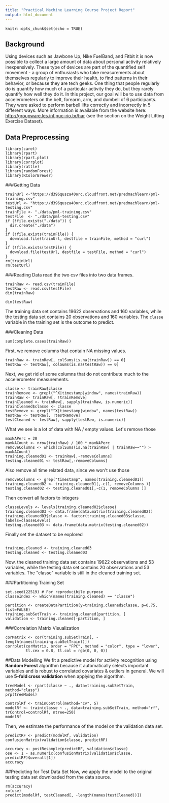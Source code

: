 ```yaml
---
title: "Practical Machine Learning Course Project Report"
output: html_document
---
```


```{r setup, include=FALSE}
knitr::opts_chunk$set(echo = TRUE)
```
## Background
Using devices such as Jawbone Up, Nike FuelBand, and Fitbit it is now possible to collect a large amount of data about personal activity relatively inexpensively. These type of devices are part of the quantified self movement - a group of enthusiasts who take measurements about themselves regularly to improve their health, to find patterns in their behavior, or because they are tech geeks. One thing that people regularly do is quantify how much of a particular activity they do, but they rarely quantify how well they do it. In this project, our goal will be to use data from accelerometers on the belt, forearm, arm, and dumbell of 6 participants. They were asked to perform barbell lifts correctly and incorrectly in 5 different ways. More information is available from the website here: http://groupware.les.inf.puc-rio.br/har (see the section on the Weight Lifting Exercise Dataset).

## Data Preprocessing  

```{r}
library(caret)
library(rpart)
library(rpart.plot)
library(corrplot)
library(rattle)
library(randomForest)
library(RColorBrewer)
```
###Getting Data

```{r}
trainUrl <-"https://d396qusza40orc.cloudfront.net/predmachlearn/pml-training.csv"
testUrl <- "https://d396qusza40orc.cloudfront.net/predmachlearn/pml-testing.csv"
trainFile <- "./data/pml-training.csv"
testFile  <- "./data/pml-testing.csv"
if (!file.exists("./data")) {
  dir.create("./data")
}
if (!file.exists(trainFile)) {
  download.file(trainUrl, destfile = trainFile, method = "curl")
}
if (!file.exists(testFile)) {
  download.file(testUrl, destfile = testFile, method = "curl")
}
rm(trainUrl)
rm(testUrl)
```
###Reading Data
read the two csv files into two data frames.

```{r}
trainRaw <- read.csv(trainFile)
testRaw <- read.csv(testFile)
dim(trainRaw)
```
```{r}
dim(testRaw)
```
The training data set contains 19622 observations and 160 variables, while the testing data set contains 20 observations and 160 variables. The `classe` variable in the training set is the outcome to predict. 

###Cleaning Data

```{r}
sum(complete.cases(trainRaw))
```
First, we remove columns that contain NA missing values.

```{r}
trainRaw <- trainRaw[, colSums(is.na(trainRaw)) == 0]
testRaw <- testRaw[, colSums(is.na(testRaw)) == 0]
```
Next, we get rid of some columns that do not contribute much to the accelerometer measurements.

```{r}
classe <- trainRaw$classe
trainRemove <- grepl("^X|timestamp|window", names(trainRaw))
trainRaw <- trainRaw[, !trainRemove]
trainCleaned <- trainRaw[, sapply(trainRaw, is.numeric)]
trainCleaned$classe <- classe
testRemove <- grepl("^X|timestamp|window", names(testRaw))
testRaw <- testRaw[, !testRemove]
testCleaned <- testRaw[, sapply(testRaw, is.numeric)]
```

What we see is a lot of data with NA / empty values. Let's remove those
```{r}
maxNAPerc = 20
maxNACount <- nrow(trainRaw) / 100 * maxNAPerc
removeColumns <- which(colSums(is.na(trainRaw) | trainRaw=="") > maxNACount)
training.cleaned01 <- trainRaw[,-removeColumns]
testing.cleaned01 <- testRaw[,-removeColumns]
```
Also remove all time related data, since we won't use those
```{r}
removeColumns <- grep("timestamp", names(training.cleaned01))
training.cleaned02 <- training.cleaned01[,-c(1, removeColumns )]
testing.cleaned02 <- testing.cleaned01[,-c(1, removeColumns )]
```
Then convert all factors to integers
```{r}
classeLevels <- levels(training.cleaned02$classe)
training.cleaned03 <- data.frame(data.matrix(training.cleaned02))
training.cleaned03$classe <- factor(training.cleaned03$classe, labels=classeLevels)
testing.cleaned03 <- data.frame(data.matrix(testing.cleaned02))
```
Finally set the dataset to be explored
```{r}

training.cleaned <- training.cleaned03
testing.cleaned <- testing.cleaned03

```

Now, the cleaned training data set contains 19622 observations and 53 variables, while the testing data set contains 20 observations and 53 variables. The "classe" variable is still in the cleaned training set.

###Partitioning Training Set
```{r}
set.seed(22519) # For reproducibile purpose
classeIndex <- which(names(training.cleaned) == "classe")

partition <- createDataPartition(y=training.cleaned$classe, p=0.75, list=FALSE)
training.subSetTrain <- training.cleaned[partition, ]
validation <- training.cleaned[-partition, ]
```

###Correlation Matrix Visualization 

```{r}
corMatrix <- cor(training.subSetTrain[, -length(names(training.subSetTrain))])
corrplot(corMatrix, order = "FPC", method = "color", type = "lower", 
         tl.cex = 0.8, tl.col = rgb(0, 0, 0))
```

##Data Modelling
We fit a predictive model for activity recognition using **Random Forest** algorithm because it automatically selects important variables and is robust to correlated covariates & outliers in general. We will use **5-fold cross validation** when applying the algorithm.  

```{r}
treeModel <- rpart(classe ~ ., data=training.subSetTrain, method="class")
prp(treeModel) 
```

```{r}
controlRf <- trainControl(method="cv", 5)
modelRf <- train(classe ~ ., data=training.subSetTrain, method="rf", trControl=controlRf, ntree=250)
modelRf
```
Then, we estimate the performance of the model on the validation data set.

```{r}
predictRF <- predict(modelRf, validation)
confusionMatrix(validation$classe, predictRF)
```

```{r}
accuracy <- postResample(predictRF, validation$classe)
ose <- 1 - as.numeric(confusionMatrix(validation$classe, predictRF)$overall[1])
accuracy
```

##Predicting for Test Data Set
Now, we apply the model to the original testing data set downloaded from the data source.
```{r}
rm(accuracy)
rm(ose)
predict(modelRf, testCleaned[, -length(names(testCleaned))])
```


